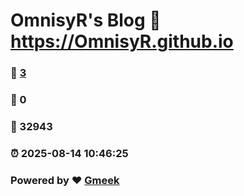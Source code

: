 # OmnisyR's Blog :link: https://OmnisyR.github.io 
### :page_facing_up: [3](https://OmnisyR.github.io/tag.html) 
### :speech_balloon: 0 
### :hibiscus: 32943 
### :alarm_clock: 2025-08-14 10:46:25 
### Powered by :heart: [Gmeek](https://github.com/Meekdai/Gmeek)
